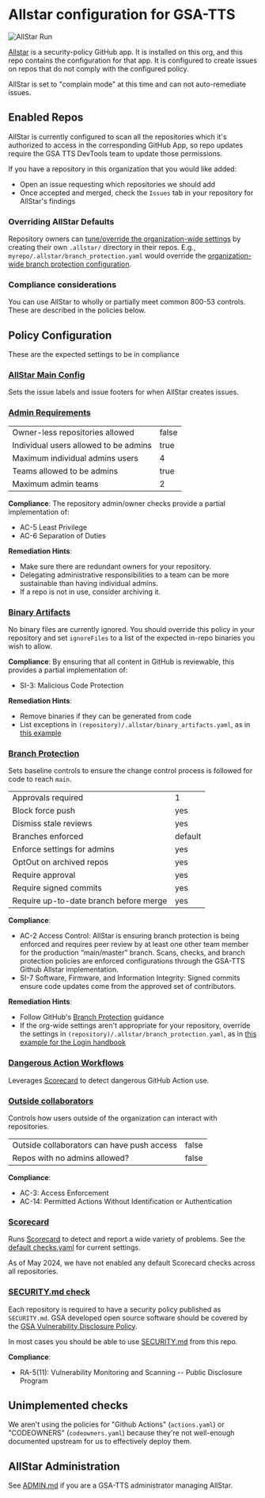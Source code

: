 # Allstar configuration for GSA-TTS

![AllStar Run](https://github.com/GSA-TTS/.allstar/actions/workflows/allstar-run.yml/badge.svg)

[Allstar](https://github.com/ossf/allstar) is a security-policy GitHub app. It is
installed on this org, and this repo contains the configuration for that app. It
is configured to create issues on repos that do not comply with the configured
policy.

AllStar is set to "complain mode" at this time and can not auto-remediate issues.

## Enabled Repos

AllStar is currently configured to scan all the repositories which
it's authorized to access in the corresponding GitHub App, so repo updates
require the GSA TTS DevTools team to update those permissions.

If you have a repository in this organization that you would like added:

* Open an issue requesting which repositories we should add
* Once accepted and merged, check the `Issues` tab in your repository for AllStar's findings

### Overriding AllStar Defaults

Repository owners can [tune/override the organization-wide settings](https://github.com/ossf/allstar/tree/main?tab=readme-ov-file#repo-policy-configurations-in-the-org-repo) by creating
their own `.allstar/` directory in their repos.   E.g., `myrepo/.allstar/branch_protection.yaml` would override the [organization-wide branch protection configuration](./branch_protection.yaml).

### Compliance considerations

You can use AllStar to wholly or partially meet common 800-53 controls. These are described in the policies below.

## Policy Configuration

These are the expected settings to be in compliance

### [AllStar Main Config](allstar.yaml)

Sets the issue labels and issue footers for when AllStar creates issues.

### [Admin Requirements](admin.yaml)

|   |   |
| - | - |
| Owner-less repositories allowed | false |
| Individual users allowed to be admins | true |
| Maximum individual admins users | 4 |
| Teams allowed to be admins | true |
| Maximum admin teams | 2 |

**Compliance**: The repository admin/owner checks provide a partial implementation of:

* AC-5 Least Privilege
* AC-6 Separation of Duties

**Remediation Hints**:

* Make sure there are redundant owners for your repository.
* Delegating administrative responsibilities to a team can be more sustainable than having individual admins.
* If a repo is not in use, consider archiving it.

### [Binary Artifacts](binary_artifacts.yaml)

No binary files are currently ignored. You should override this policy
in your repository and set `ignoreFiles` to a list of the expected in-repo
binaries you wish to allow.

**Compliance**: By ensuring that all content in GitHub is reviewable, this provides a partial implementation of:

* SI-3: Malicious Code Protection

**Remediation Hints**:

* Remove binaries if they can be generated from code
* List exceptions in `(repository)/.allstar/binary_artifacts.yaml`, as in [this example](https://github.com/google/UIforETW/blob/main/.allstar/binary_artifacts.yaml)

### [Branch Protection](branch_protection.yaml)

Sets baseline controls to ensure the change control process is followed
for code to reach `main`.

| | |
| - | - |
| Approvals required | 1 |
| Block force push | yes |
| Dismiss stale reviews | yes |
| Branches enforced | default |
| Enforce settings for admins | yes |
| OptOut on archived repos | yes |
| Require approval | yes |
| Require signed commits | yes |
| Require up-to-date branch before merge | yes |

**Compliance**:

* AC-2 Access Control:  AllStar is ensuring branch protection is being enforced and requires peer review by at least one other team member for the production “main/master” branch. Scans, checks, and branch protection policies are enforced configurations through the GSA-TTS Github Allstar implementation.
* SI-7 Software, Firmware, and Information Integrity: Signed commits ensure code updates come from the approved set of contributors.

**Remediation Hints**:

* Follow GitHub's [Branch Protection](https://docs.github.com/en/repositories/configuring-branches-and-merges-in-your-repository/managing-protected-branches/about-protected-branches) guidance
* If the org-wide settings aren't appropriate for your repository, override the settings in `(repository)/.allstar/branch_protection.yaml`, as in [this example for the Login handbook](https://github.com/GSA-TTS/identity-handbook/blob/main/.allstar/branch_protection.yaml)


### [Dangerous Action Workflows](dangerous_workflows.yaml)

Leverages [Scorecard](#scorecard) to detect dangerous
GitHub Action use.

### [Outside collaborators](outside.yaml)

Controls how users outside of the organization can interact with repositories.

| | |
| - | - |
| Outside collaborators can have push access | false |
| Repos with no admins allowed? | false |

**Compliance**:

* AC-3: Access Enforcement 
* AC-14: Permitted Actions Without Identification or Authentication

### [Scorecard](scorecard.yaml)

Runs [Scorecard](https://github.com/ossf/scorecard/) to detect and report a
wide variety of problems. See the [default checks.yaml](https://github.com/ossf/scorecard/blob/main/docs/checks/internal/checks.yaml)
for current settings.

As of May 2024, we have not enabled any default Scorecard checks across all repositories.

### [SECURITY.md check](security.yaml)

Each repository is required to have a security policy published as `SECURITY.md`.
GSA developed open source software should be covered by the
[GSA Vulnerability Disclosure Policy](https://gsa.gov/vulnerability-disclosure-policy).

In most cases you should be able to use [SECURITY.md](./SECURITY.md) from this
repo.

**Compliance**:

* RA-5(11): Vulnerability Monitoring and Scanning -- Public Disclosure Program

## Unimplemented checks

We aren't using the policies for "Github Actions" (`actions.yaml`) or "CODEOWNERS" (`codeowners.yaml`) because they're not well-enough documented upstream for us to effectively deploy them.

## AllStar Administration

See [ADMIN.md](./ADMIN.md) if you are a GSA-TTS administrator managing AllStar.

